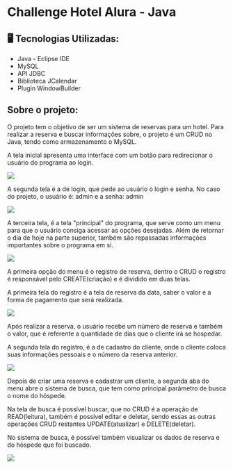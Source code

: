 # Challenge Hotel Alura - Java

## 🖥️ Tecnologias Utilizadas:

* Java - Eclipse IDE
* MySQL
* API JDBC
* Biblioteca JCalendar
* Plugin WindowBuilder

## Sobre o projeto:

<p>O projeto tem o objetivo de ser um sistema de reservas para um hotel. Para realizar a reserva e buscar informações sobre, o projeto é um CRUD no Java, tendo como armazenamento o MySQL.</p>

<p>A tela inicial apresenta uma interface com um botão para redirecionar o usuário do programa ao login.</p>
<img align="center" src="https://user-images.githubusercontent.com/86692306/206862841-8686bc1e-5b9c-4c18-80b0-f23e5da45a0a.png"/>

<p>A segunda tela é a de login, que pede ao usuário o login e senha. No caso do projeto, o usuário é: admin e a senha: admin</p>
<img align="center" src="https://user-images.githubusercontent.com/86692306/206863040-3ef25b65-1842-4ded-8621-1ad28c8a8d06.png"/>

<p>A terceira tela, é a tela "principal" do programa, que serve como um menu para que o usuário consiga acessar as opções desejadas. Além de retornar o dia de hoje na parte superior, também são repassadas informações importantes sobre o programa em si.</p>
<img align="center" src="https://user-images.githubusercontent.com/86692306/206863152-a679c3db-9698-43c3-8fd7-fa9c88b001d4.png"/>

<p>A primeira opção do menu é o registro de reserva, dentro o CRUD o registro é responsável pelo CREATE(criação) e é dividido em duas telas.</p>
<p>A primeira tela do registro é a tela de reserva da data, saber o valor e a forma de pagamento que será realizada.</p>
<img align="center" src="https://user-images.githubusercontent.com/86692306/206863305-ffa2202e-4670-4dc6-b599-3e84d990ea66.png"/>

<p>Após realizar a reserva, o usuário recebe um número de reserva e também o valor, que é referente a quantidade de dias que o cliente irá se hospedar.</p>
<p>A segunda tela do registro, é a de cadastro do cliente, onde o cliente coloca suas informações pessoais e o número da reserva anterior.</p>
<img align="center" src="https://user-images.githubusercontent.com/86692306/206863529-d724fb64-6b7d-4281-b145-0bd70de2836d.png"/>

<p>Depois de criar uma reserva e cadastrar um cliente, a segunda aba do menu abre o sistema de busca, que tem como principal parâmetro de busca o nome do hóspede.</p>
<p>Na tela de busca é possível buscar, que no CRUD é a operação de READ(leitura), também é possível editar e deletar, sendo essas as outras operações CRUD restantes UPDATE(atualizar) e DELETE(deletar).</p>
<p>No sistema de busca, é possível também visualizar os dados de reserva e do hóspede que foi buscado.</p>
<img align="center" src="https://user-images.githubusercontent.com/86692306/206863801-eb13a872-bb9c-4232-860b-a19edb45f124.png"/>
